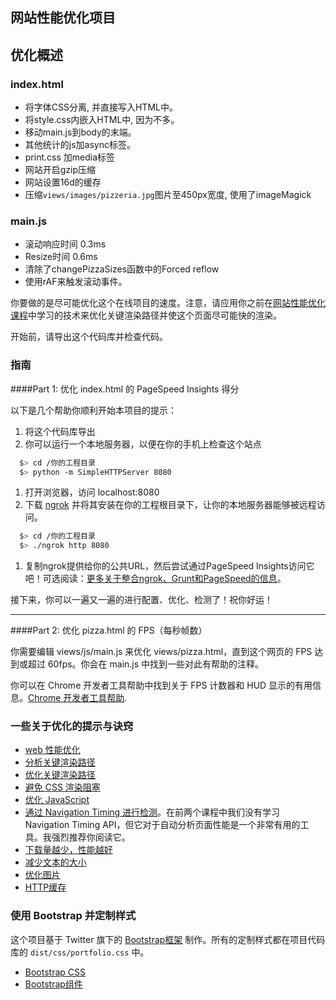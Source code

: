 ## 网站性能优化项目


## 优化概述

### index.html

- 将字体CSS分离, 并直接写入HTML中。
- 将style.css内嵌入HTML中, 因为不多。
- 移动main.js到body的末端。
- 其他统计的js加async标签。
- print.css 加media标签
- 网站开启gzip压缩
- 网站设置16d的缓存
- 压缩`views/images/pizzeria.jpg`图片至450px宽度, 使用了imageMagick

### main.js

- 滚动响应时间 0.3ms
- Resize时间 0.6ms
- 清除了changePizzaSizes函数中的Forced reflow
- 使用rAF来触发滚动事件。



你要做的是尽可能优化这个在线项目的速度。注意，请应用你之前在[网站性能优化课程](https://cn.udacity.com/course/website-performance-optimization--ud884/)中学习的技术来优化关键渲染路径并使这个页面尽可能快的渲染。

开始前，请导出这个代码库并检查代码。

### 指南

####Part 1: 优化 index.html 的 PageSpeed Insights 得分

以下是几个帮助你顺利开始本项目的提示：

1. 将这个代码库导出
2. 你可以运行一个本地服务器，以便在你的手机上检查这个站点

```bash
  $> cd /你的工程目录
  $> python -m SimpleHTTPServer 8080
```

1. 打开浏览器，访问 localhost:8080
2. 下载 [ngrok](https://ngrok.com/) 并将其安装在你的工程根目录下，让你的本地服务器能够被远程访问。

``` bash
  $> cd /你的工程目录
  $> ./ngrok http 8080
```

1. 复制ngrok提供给你的公共URL，然后尝试通过PageSpeed Insights访问它吧！可选阅读：[更多关于整合ngrok、Grunt和PageSpeed的信息](http://www.jamescryer.com/2014/06/12/grunt-pagespeed-and-ngrok-locally-testing/)。

接下来，你可以一遍又一遍的进行配置、优化、检测了！祝你好运！

----

####Part 2: 优化 pizza.html 的 FPS（每秒帧数）

你需要编辑 views/js/main.js 来优化 views/pizza.html，直到这个网页的 FPS 达到或超过 60fps。你会在 main.js 中找到一些对此有帮助的注释。

你可以在 Chrome 开发者工具帮助中找到关于 FPS 计数器和 HUD 显示的有用信息。[Chrome 开发者工具帮助](https://developer.chrome.com/devtools/docs/tips-and-tricks).

### 一些关于优化的提示与诀窍
* [web 性能优化](https://developers.google.com/web/fundamentals/performance/ "web 性能")
* [分析关键渲染路径](https://developers.google.com/web/fundamentals/performance/critical-rendering-path/analyzing-crp.html "分析关键渲染路径")
* [优化关键渲染路径](https://developers.google.com/web/fundamentals/performance/critical-rendering-path/optimizing-critical-rendering-path.html "优化关键渲染路径！")
* [避免 CSS 渲染阻塞](https://developers.google.com/web/fundamentals/performance/critical-rendering-path/render-blocking-css.html "css渲染阻塞")
* [优化 JavaScript](https://developers.google.com/web/fundamentals/performance/critical-rendering-path/adding-interactivity-with-javascript.html "javascript")
* [通过 Navigation Timing 进行检测](https://developers.google.com/web/fundamentals/performance/critical-rendering-path/measure-crp.html "nav timing api")。在前两个课程中我们没有学习 Navigation Timing API，但它对于自动分析页面性能是一个非常有用的工具。我强烈推荐你阅读它。
* <a href="https://developers.google.com/web/fundamentals/performance/optimizing-content-efficiency/eliminate-downloads.html">下载量越少，性能越好</a>
* <a href="https://developers.google.com/web/fundamentals/performance/optimizing-content-efficiency/optimize-encoding-and-transfer.html">减少文本的大小</a>
* <a href="https://developers.google.com/web/fundamentals/performance/optimizing-content-efficiency/image-optimization.html">优化图片</a>
* <a href="https://developers.google.com/web/fundamentals/performance/optimizing-content-efficiency/http-caching.html">HTTP缓存</a>

### 使用 Bootstrap 并定制样式
这个项目基于 Twitter 旗下的 <a href="http://getbootstrap.com/">Bootstrap框架</a> 制作。所有的定制样式都在项目代码库的 `dist/css/portfolio.css` 中。

* <a href="http://getbootstrap.com/css/">Bootstrap CSS</a>
* <a href="http://getbootstrap.com/components/">Bootstrap组件</a>
